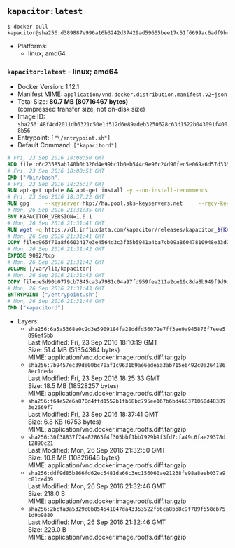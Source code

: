 ## `kapacitor:latest`

```console
$ docker pull kapacitor@sha256:d389887e996a16b3242d37429ad59655bee17c51f6699ac6adf9bcfe0db0002b
```

-	Platforms:
	-	linux; amd64

### `kapacitor:latest` - linux; amd64

-	Docker Version: 1.12.1
-	Manifest MIME: `application/vnd.docker.distribution.manifest.v2+json`
-	Total Size: **80.7 MB (80716467 bytes)**  
	(compressed transfer size, not on-disk size)
-	Image ID: `sha256:48f4cd2011db6321c50e1d512d6e89adeb3250628c63d1522b043091f4008b56`
-	Entrypoint: `["\/entrypoint.sh"]`
-	Default Command: `["kapacitord"]`

```dockerfile
# Fri, 23 Sep 2016 18:08:50 GMT
ADD file:c6c23585ab140b0b320d4e99bc1b0eb544c9e96c24d90fec5e069a6d57d335ca in / 
# Fri, 23 Sep 2016 18:08:51 GMT
CMD ["/bin/bash"]
# Fri, 23 Sep 2016 18:25:17 GMT
RUN apt-get update && apt-get install -y --no-install-recommends 		ca-certificates 		curl 		wget 	&& rm -rf /var/lib/apt/lists/*
# Fri, 23 Sep 2016 18:37:22 GMT
RUN gpg     --keyserver hkp://ha.pool.sks-keyservers.net     --recv-keys 05CE15085FC09D18E99EFB22684A14CF2582E0C5
# Mon, 26 Sep 2016 21:31:35 GMT
ENV KAPACITOR_VERSION=1.0.1
# Mon, 26 Sep 2016 21:31:41 GMT
RUN wget -q https://dl.influxdata.com/kapacitor/releases/kapacitor_${KAPACITOR_VERSION}_amd64.deb.asc &&     wget -q https://dl.influxdata.com/kapacitor/releases/kapacitor_${KAPACITOR_VERSION}_amd64.deb &&     gpg --batch --verify kapacitor_${KAPACITOR_VERSION}_amd64.deb.asc kapacitor_${KAPACITOR_VERSION}_amd64.deb &&     dpkg -i kapacitor_${KAPACITOR_VERSION}_amd64.deb &&     rm -f kapacitor_${KAPACITOR_VERSION}_amd64.deb*
# Mon, 26 Sep 2016 21:31:41 GMT
COPY file:965f70a8f6603417e3e4564d3c3f35b5941a4ba7cb09a86047810948e33d0831 in /etc/kapacitor/kapacitor.conf 
# Mon, 26 Sep 2016 21:31:42 GMT
EXPOSE 9092/tcp
# Mon, 26 Sep 2016 21:31:42 GMT
VOLUME [/var/lib/kapacitor]
# Mon, 26 Sep 2016 21:31:43 GMT
COPY file:e5d90b0779cb7845ca3a7981c04a97fd959fea211a2ce19c8da8b949f9d9d04c in /entrypoint.sh 
# Mon, 26 Sep 2016 21:31:43 GMT
ENTRYPOINT ["/entrypoint.sh"]
# Mon, 26 Sep 2016 21:31:44 GMT
CMD ["kapacitord"]
```

-	Layers:
	-	`sha256:6a5a5368e0c2d3e5909184fa28ddfd56072e7ff3ee9a945876f7eee5896ef5bb`  
		Last Modified: Fri, 23 Sep 2016 18:10:19 GMT  
		Size: 51.4 MB (51354364 bytes)  
		MIME: application/vnd.docker.image.rootfs.diff.tar.gzip
	-	`sha256:7b9457ec39de00bc70af1c9631b9ae6ede5a3ab715e6492c0a2641868ec1deda`  
		Last Modified: Fri, 23 Sep 2016 18:25:33 GMT  
		Size: 18.5 MB (18528257 bytes)  
		MIME: application/vnd.docker.image.rootfs.diff.tar.gzip
	-	`sha256:f64e52e6a870d4ffd1552b1fb68bc795ee167b6bd468371060d483893e2669f7`  
		Last Modified: Fri, 23 Sep 2016 18:37:41 GMT  
		Size: 6.8 KB (6753 bytes)  
		MIME: application/vnd.docker.image.rootfs.diff.tar.gzip
	-	`sha256:30f38837f74a82865f4f305bbf1bb7929b9f3fd7cfa49c6fae29378d12890c21`  
		Last Modified: Mon, 26 Sep 2016 21:32:50 GMT  
		Size: 10.8 MB (10826646 bytes)  
		MIME: application/vnd.docker.image.rootfs.diff.tar.gzip
	-	`sha256:ddf9d85b866fd62ec5481da66c3ec156060ae21238fe98a8eeb037a9c81ced39`  
		Last Modified: Mon, 26 Sep 2016 21:32:46 GMT  
		Size: 218.0 B  
		MIME: application/vnd.docker.image.rootfs.diff.tar.gzip
	-	`sha256:2bcfa3a5329c0b054541047da43353522f56ca8bb8c9f789f558cb751d9b9880`  
		Last Modified: Mon, 26 Sep 2016 21:32:46 GMT  
		Size: 229.0 B  
		MIME: application/vnd.docker.image.rootfs.diff.tar.gzip
